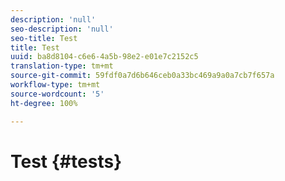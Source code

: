 ```yaml
---
description: 'null'
seo-description: 'null'
seo-title: Test
title: Test
uuid: ba8d8104-c6e6-4a5b-98e2-e01e7c2152c5
translation-type: tm+mt
source-git-commit: 59fdf0a7d6b646ceb0a33bc469a9a0a7cb7f657a
workflow-type: tm+mt
source-wordcount: '5'
ht-degree: 100%

---
```



# Test {#tests}

